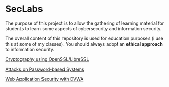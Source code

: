# SecLabs

The purpose of this project is to allow the gathering of learning material for students to learn some aspects of cybersecurity and information security.

The overall content of this repository is used for education purposes (i use this at some of my classes). You should always adopt an **ethical approach** to information security.

[Cryptography using OpenSSL/LibreSSL](crypto/openssl.md)

[Attacks on Password-based Systems](passwords/attacks.md)

[Web Application Security with DVWA](appsecurity/dvwa.md)
